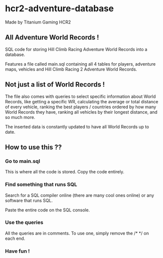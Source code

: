 # hcr2-adventure-database

Made by Titanium Gaming HCR2 

## All Adventure World Records !

SQL code for storing Hill Climb Racing Adventure World Records into a database.

Features a file called main.sql containing all 4 tables for players, adventure maps, vehicles and Hill Climb Racing 2 Adventure World Records. 

## Not just a list of World Records !

The file also comes with queries to select specific information about World Records, like getting a specific WR, calculating the average or total distance of every vehicle, ranking the best players / countries ordered by how many World Records they have, ranking all vehicles by their longest distance, and so much more.

The inserted data is constantly updated to have all World Records up to date.

## How to use this ??

### Go to main.sql

This is where all the code is stored. Copy the code entirely.

### Find something that runs SQL

Search for a SQL compiler online (there are many cool ones online) or any software that runs SQL.

Paste the entire code on the SQL console.

### Use the queries

All the queries are in comments. To use one, simply remove the /* */ on each end.

### Have fun !